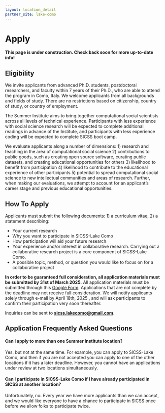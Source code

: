 ```yaml
---
layout: location_detail
partner_site: lake-como
---
```


[//]: # (Update the following info to match your location!)

# Apply

**This page is under construction. Check back soon for more up-to-date info!**

## Eligibility

We invite applicants from advanced Ph.D. students, postdoctoral researchers, and faculty within 7 years of their Ph.D., who are able to attend the program in Como, Italy. We welcome applicants from all backgrounds and fields of study. There are no restrictions based on citizenship, country of study, or country of employment. 

The Summer Institute aims to bring together computational social scientists across all levels of technical experience. Participants with less experience with social science research will be expected to complete additional readings in advance of the Institute, and participants with less experience coding will be expected to complete SICSS boot camp.

We evaluate applicants along a number of dimensions: 1) research and teaching in the area of computational social science 2) contributions to public goods, such as creating open source software, curating public datasets, and creating educational opportunities for others 3) likelihood to benefit from participation 4) likelihood to contribute to the educational experience of other participants 5) potential to spread computational social science to new intellectual communities and areas of research. Further, when making our evaluations, we attempt to account for an applicant’s career stage and previous educational opportunities.

## How To Apply

Applicants must submit the following documents: 1) a curriculum vitae, 2) a statement describing: 

- Your current research
- Why you want to participate in SICSS-Lake Como
- How participation will aid your future research
- Your experience and/or interest in collaborative research. Carrying out a collaborative research project is a core component of SICSS-Lake Como.
- A possible topic, method, or question you would like to focus on for a collaborative project

**In order to be guaranteed full consideration, all application materials must be submitted by 31st of March 2025.** All application materials must be submitted through this [Google Form](https://docs.google.com/forms/d/e/1FAIpQLSeQO7QI4PLWD57am-uua1iJUha73aqPuBn_Y_pzsvM9DZFCiw/viewform). Applications that are not complete by the deadline may not receive full consideration. We will notify applicants solely through e-mail by April 18th, 2025 , and will ask participants to confirm their participation very soon thereafter.

Inquiries can be sent to **sicss.lakecomo@gmail.com**.

## Application Frequently Asked Questions

#### Can I apply to more than one Summer Institute location?

Yes, but not at the same time. For example, you can apply to SICSS-Lake Como, and then if you are not accepted you can apply to one of the other locations if it has a later deadline. However, you cannot have an applications under review at two locations simultaneously.

#### Can I participate in SICSS-Lake Como if I have already participated in SICSS at another location?

Unfortunately, no. Every year we have more applicants than we can accept, and we would like everyone to have a chance to participate in SICSS once before we allow folks to participate twice.
